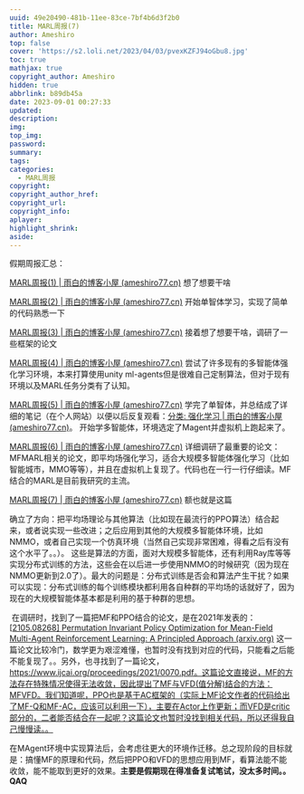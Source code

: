 ```yaml
---
uuid: 49e20490-481b-11ee-83ce-7bf4b6d3f2b0
title: MARL周报(7)
author: Ameshiro
top: false
cover: 'https://s2.loli.net/2023/04/03/pvexKZFJ94oGbu8.jpg'
toc: true
mathjax: true
copyright_author: Ameshiro
hidden: true
abbrlink: b89db45a
date: 2023-09-01 00:27:33
updated:
description:
img:
top_img:
password:
summary:
tags:
categories:
  - MARL周报
copyright:
copyright_author_href:
copyright_url:
copyright_info:
aplayer:
highlight_shrink:
aside:
---
```


假期周报汇总：

[MARL周报(1) | 雨白的博客小屋 (ameshiro77.cn)](https://www.ameshiro77.cn/posts/eec713dc.html) 想了想要干啥

[MARL周报(2) | 雨白的博客小屋 (ameshiro77.cn)](https://www.ameshiro77.cn/posts/c5ea401f.html) 开始单智体学习，实现了简单的代码熟悉一下

[MARL周报(3) | 雨白的博客小屋 (ameshiro77.cn)](https://www.ameshiro77.cn/posts/ea484025.html) 接着想了想要干啥，调研了一些框架的论文 

[MARL周报(4) | 雨白的博客小屋 (ameshiro77.cn)](https://www.ameshiro77.cn/posts/93b0e799.html) 尝试了许多现有的多智能体强化学习环境，本来打算使用unity ml-agents但是很难自己定制算法，但对于现有环境以及MARL任务分类有了认知。

[MARL周报(5) | 雨白的博客小屋 (ameshiro77.cn)](https://www.ameshiro77.cn/posts/8aabd6d8.html) 学完了单智体，并总结成了详细的笔记（在个人网站）以便以后反复观看：[分类: 强化学习 | 雨白的博客小屋 (ameshiro77.cn)](https://www.ameshiro77.cn/categories/强化学习/)。 开始学多智能体，环境选定了Magent并虚拟机上跑起来了。		

[MARL周报(6) | 雨白的博客小屋 (ameshiro77.cn)](https://www.ameshiro77.cn/posts/a186851b.html) 详细调研了最重要的论文：MFMARL相关的论文，即平均场强化学习，适合大规模多智能体强化学习（比如智能城市，MMO等等），并且在虚拟机上复现了。代码也在一行一行仔细读。MF结合的MARL是目前我研究的主流。

[MARL周报(7) | 雨白的博客小屋 (ameshiro77.cn)](https://www.ameshiro77.cn/posts/b89db45a.html) 额也就是这篇

​		确立了方向：把平均场理论与其他算法（比如现在最流行的PPO算法）结合起来，或者说实现一些改进；之后应用到其他的大规模多智能体环境，比如NMMO，或者自己实现一个仿真环境（当然自己实现非常困难，得看之后有没有这个水平了。。）。 这些是算法的方面，面对大规模多智能体，还有利用Ray库等等实现分布式训练的方法，这些会在以后进一步使用NMMO的时候研究（因为现在NMMO更新到2.0了）。最大的问题是：分布式训练是否会和算法产生干扰？如果可以实现：分布式训练的每个训练模块都利用各自种群的平均场的话就好了，因为现在的大规模智能体基本都是利用的基于种群的思想。

​		在调研时，找到了一篇把MF和PPO结合的论文，是在2021年发表的：[[2105.08268\] Permutation Invariant Policy Optimization for Mean-Field Multi-Agent Reinforcement Learning: A Principled Approach (arxiv.org)](https://arxiv.org/abs/2105.08268)  这一篇论文比较冷门，数学更为艰涩难懂，也暂时没有找到对应的代码，只能看之后能不能复现了。。另外，也寻找到了一篇论文，https://www.ijcai.org/proceedings/2021/0070.pdf。这篇论文直接说，MF的方法存在特殊情况使得无法收敛，因此提出了MF与VFD(值分解)结合的方法：MFVFD。我们知道呢，PPO也是基于AC框架的（实际上MF论文作者的代码给出了MF-Q和MF-AC，应该可以利用一下），主要在Actor上作更新；而VFD是critic部分的，二者能否结合在一起呢？这篇论文也暂时没找到相关代码，所以还得我自己慢慢读。。

​		在MAgent环境中实现算法后，会考虑往更大的环境作迁移。总之现阶段的目标就是：搞懂MF的原理和代码，然后把PPO和VFD的思想应用到MF，看算法能不能收敛，能不能取到更好的效果。**主要是假期现在得准备复试笔试，没太多时间。。QAQ**
